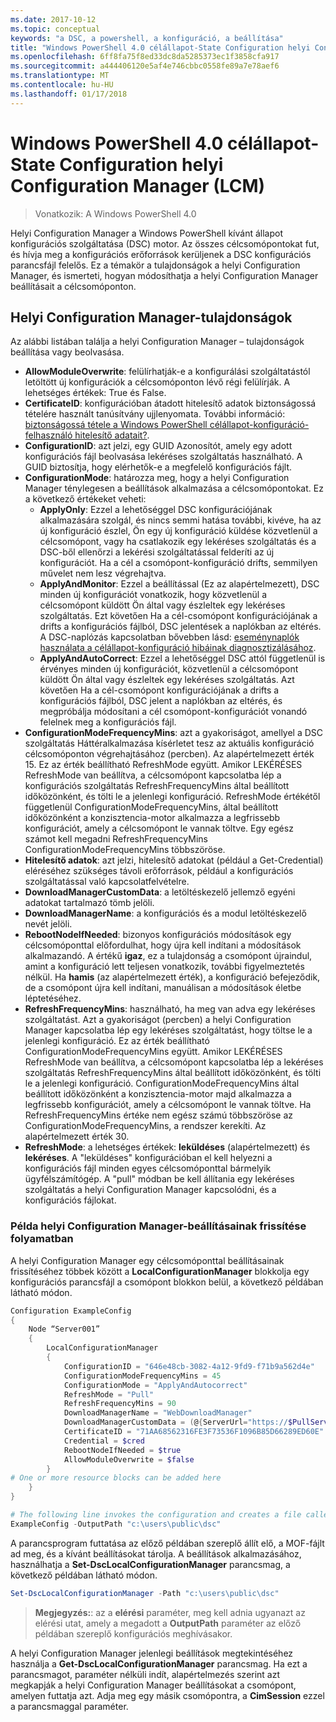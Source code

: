 ```yaml
---
ms.date: 2017-10-12
ms.topic: conceptual
keywords: "a DSC, a powershell, a konfiguráció, a beállítása"
title: "Windows PowerShell 4.0 célállapot-State Configuration helyi Configuration Manager (LCM)"
ms.openlocfilehash: 6ff8fa75f8ed33dc8da5285373ec1f3858cfa917
ms.sourcegitcommit: a444406120e5af4e746cbbc0558fe89a7e78aef6
ms.translationtype: MT
ms.contentlocale: hu-HU
ms.lasthandoff: 01/17/2018
---
```

# <a name="windows-powershell-40-desired-state-configuration-local-configuration-manager-lcm"></a>Windows PowerShell 4.0 célállapot-State Configuration helyi Configuration Manager (LCM)

>Vonatkozik: A Windows PowerShell 4.0

Helyi Configuration Manager a Windows PowerShell kívánt állapot konfigurációs szolgáltatása (DSC) motor.
Az összes célcsomópontokat fut, és hívja meg a konfigurációs erőforrások kerüljenek a DSC konfigurációs parancsfájl felelős.
Ez a témakör a tulajdonságok a helyi Configuration Manager, és ismerteti, hogyan módosíthatja a helyi Configuration Manager beállításait a célcsomóponton.

## <a name="local-configuration-manager-properties"></a>Helyi Configuration Manager-tulajdonságok

Az alábbi listában találja a helyi Configuration Manager – tulajdonságok beállítása vagy beolvasása.

- **AllowModuleOverwrite**: felülírhatják-e a konfigurálási szolgáltatástól letöltött új konfigurációk a célcsomóponton lévő régi felülírják. A lehetséges értékek: True és False.
- **CertificateID**: konfigurációban átadott hitelesítő adatok biztonságossá tételére használt tanúsítvány ujjlenyomata. További információ: [biztonságossá tétele a Windows PowerShell célállapot-konfiguráció-felhasználó hitelesítő adatait?](http://blogs.msdn.com/b/powershell/archive/2014/01/31/want-to-secure-credentials-in-windows-powershell-desired-state-configuration.aspx).
- **ConfigurationID**: azt jelzi, egy GUID Azonosítót, amely egy adott konfigurációs fájl beolvasása lekéréses szolgáltatás használható. A GUID biztosítja, hogy elérhetők-e a megfelelő konfigurációs fájlt.
- **ConfigurationMode**: határozza meg, hogy a helyi Configuration Manager ténylegesen a beállítások alkalmazása a célcsomópontokat. Ez a következő értékeket veheti:
  - **ApplyOnly**: Ezzel a lehetőséggel DSC konfigurációjának alkalmazására szolgál, és nincs semmi hatása további, kivéve, ha az új konfiguráció észlel, Ön egy új konfiguráció küldése közvetlenül a célcsomópont, vagy ha csatlakozik egy lekéréses szolgáltatás és a DSC-ből ellenőrzi a lekérési szolgáltatással felderíti az új konfigurációt. Ha a cél a csomópont-konfiguráció drifts, semmilyen művelet nem lesz végrehajtva.
  - **ApplyAndMonitor**: Ezzel a beállítással (Ez az alapértelmezett), DSC minden új konfigurációt vonatkozik, hogy közvetlenül a célcsomópont küldött Ön által vagy észleltek egy lekéréses szolgáltatás. Ezt követően Ha a cél-csomópont konfigurációjának a drifts a konfigurációs fájlból, DSC jelentések a naplókban az eltérés. A DSC-naplózás kapcsolatban bővebben lásd: [eseménynaplók használata a célállapot-konfiguráció hibáinak diagnosztizálásához](http://blogs.msdn.com/b/powershell/archive/2014/01/03/using-event-logs-to-diagnose-errors-in-desired-state-configuration.aspx).
  - **ApplyAndAutoCorrect**: Ezzel a lehetőséggel DSC attól függetlenül is érvényes minden új konfigurációt, közvetlenül a célcsomópont küldött Ön által vagy észleltek egy lekéréses szolgáltatás. Azt követően Ha a cél-csomópont konfigurációjának a drifts a konfigurációs fájlból, DSC jelent a naplókban az eltérés, és megpróbálja módosítani a cél csomópont-konfigurációt vonandó felelnek meg a konfigurációs fájl.
- **ConfigurationModeFrequencyMins**: azt a gyakoriságot, amellyel a DSC szolgáltatás Háttéralkalmazása kísérletet tesz az aktuális konfiguráció célcsomóponton végrehajtásához (percben). Az alapértelmezett érték 15. Ez az érték beállítható RefreshMode együtt. Amikor LEKÉRÉSES RefreshMode van beállítva, a célcsomópont kapcsolatba lép a konfigurációs szolgáltatás RefreshFrequencyMins által beállított időközönként, és tölti le a jelenlegi konfiguráció. RefreshMode értékétől függetlenül ConfigurationModeFrequencyMins, által beállított időközönként a konzisztencia-motor alkalmazza a legfrissebb konfigurációt, amely a célcsomópont le vannak töltve. Egy egész számot kell megadni RefreshFrequencyMins ConfigurationModeFrequencyMins többszöröse.
- **Hitelesítő adatok**: azt jelzi, hitelesítő adatokat (például a Get-Credential) eléréséhez szükséges távoli erőforrások, például a konfigurációs szolgáltatással való kapcsolatfelvételre.
- **DownloadManagerCustomData**: a letöltéskezelő jellemző egyéni adatokat tartalmazó tömb jelöli.
- **DownloadManagerName**: a konfigurációs és a modul letöltéskezelő nevét jelöli.
- **RebootNodeIfNeeded**: bizonyos konfigurációs módosítások egy célcsomóponttal előfordulhat, hogy újra kell indítani a módosítások alkalmazandó. A értékű **igaz**, ez a tulajdonság a csomópont újraindul, amint a konfiguráció lett teljesen vonatkozik, további figyelmeztetés nélkül. Ha **hamis** (az alapértelmezett érték), a konfiguráció befejeződik, de a csomópont újra kell indítani, manuálisan a módosítások életbe léptetéséhez.
- **RefreshFrequencyMins**: használható, ha meg van adva egy lekéréses szolgáltatást. Azt a gyakoriságot (percben) a helyi Configuration Manager kapcsolatba lép egy lekéréses szolgáltatást, hogy töltse le a jelenlegi konfiguráció. Ez az érték beállítható ConfigurationModeFrequencyMins együtt. Amikor LEKÉRÉSES RefreshMode van beállítva, a célcsomópont kapcsolatba lép a lekéréses szolgáltatás RefreshFrequencyMins által beállított időközönként, és tölti le a jelenlegi konfiguráció. ConfigurationModeFrequencyMins által beállított időközönként a konzisztencia-motor majd alkalmazza a legfrissebb konfigurációt, amely a célcsomópont le vannak töltve. Ha RefreshFrequencyMins értéke nem egész számú többszöröse az ConfigurationModeFrequencyMins, a rendszer kerekíti. Az alapértelmezett érték 30.
- **RefreshMode**: a lehetséges értékek: **leküldéses** (alapértelmezett) és **lekéréses**. A "leküldéses" konfigurációban el kell helyezni a konfigurációs fájl minden egyes célcsomóponttal bármelyik ügyfélszámítógép. A "pull" módban be kell állítania egy lekéréses szolgáltatás a helyi Configuration Manager kapcsolódni, és a konfigurációs fájlokat.

### <a name="example-of-updating-local-configuration-manager-settings"></a>Példa helyi Configuration Manager-beállításainak frissítése folyamatban

A helyi Configuration Manager egy célcsomóponttal beállításainak frissítéséhez többek között a **LocalConfigurationManager** blokkolja egy konfigurációs parancsfájl a csomópont blokkon belül, a következő példában látható módon.

```powershell
Configuration ExampleConfig
{
    Node “Server001”
    {
        LocalConfigurationManager
        {
            ConfigurationID = "646e48cb-3082-4a12-9fd9-f71b9a562d4e"
            ConfigurationModeFrequencyMins = 45
            ConfigurationMode = "ApplyAndAutocorrect"
            RefreshMode = "Pull"
            RefreshFrequencyMins = 90
            DownloadManagerName = "WebDownloadManager"
            DownloadManagerCustomData = (@{ServerUrl="https://$PullService/psdscpullserver.svc"})
            CertificateID = "71AA68562316FE3F73536F1096B85D66289ED60E"
            Credential = $cred
            RebootNodeIfNeeded = $true
            AllowModuleOverwrite = $false
        }
# One or more resource blocks can be added here
    }
}

# The following line invokes the configuration and creates a file called Server001.meta.mof at the specified path
ExampleConfig -OutputPath "c:\users\public\dsc"
```

A parancsprogram futtatása az előző példában szereplő állít elő, a MOF-fájlt ad meg, és a kívánt beállításokat tárolja.
A beállítások alkalmazásához, használhatja a **Set-DscLocalConfigurationManager** parancsmag, a következő példában látható módon.

```powershell
Set-DscLocalConfigurationManager -Path "c:\users\public\dsc"
```

> **Megjegyzés:**: az a **elérési** paraméter, meg kell adnia ugyanazt az elérési utat, amely a megadott a **OutputPath** paraméter az előző példában szereplő konfigurációs meghívásakor.

A helyi Configuration Manager jelenlegi beállítások megtekintéséhez használja a **Get-DscLocalConfigurationManager** parancsmag.
Ha ezt a parancsmagot, paraméter nélküli indít, alapértelmezés szerint azt megkapják a helyi Configuration Manager beállításokat a csomópont, amelyen futtatja azt.
Adja meg egy másik csomópontra, a **CimSession** ezzel a parancsmaggal paraméter.
